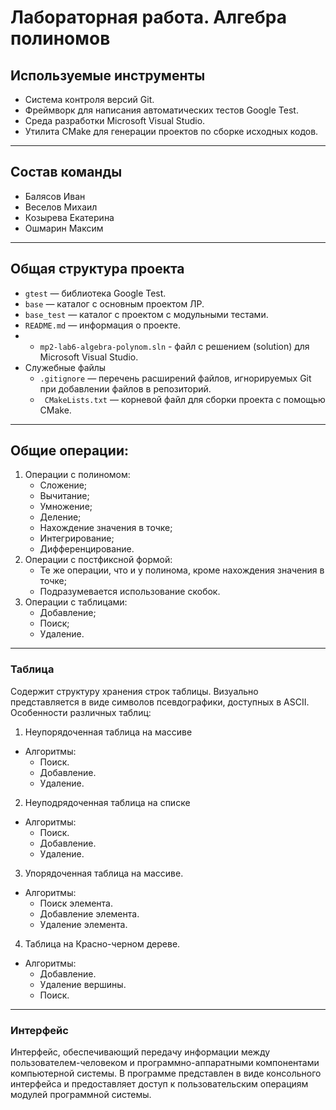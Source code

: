 # Лабораторная работа. Алгебра полиномов
## Используемые инструменты
- Система контроля версий Git.
- Фреймворк для написания автоматических тестов Google Test.
- Среда разработки Microsoft Visual Studio.
- Утилита CMake для генерации проектов по сборке исходных кодов.
---
## Состав команды
- Балясов Иван
- Веселов Михаил
- Козырева Екатерина
- Ошмарин Максим
---
## Общая структура проекта
- `gtest` — библиотека Google Test.
- `base` — каталог с основным проектом ЛР.
- `base_test` — каталог с проектом с модульными тестами.
- `README.md` — информация о проекте.
- - `mp2-lab6-algebra-polynom.sln` - файл с решением (solution) для Microsoft Visual Studio.
- Служебные файлы
  - `.gitignore` — перечень расширений файлов, игнорируемых Git при добавлении файлов в репозиторий.
  - ` CMakeLists.txt` — корневой файл для сборки проекта с помощью CMake.
---
## Общие операции:
1. Операции с полиномом:
    - Сложение;
    - Вычитание;
    - Умножение;
    - Деление;
    - Нахождение значения в точке;
    - Интегрирование;
    - Дифференцирование.
2. Операции с постфиксной формой:
    - Те же операции, что и у полинома, кроме нахождения значения в точке;
    - Подразумевается использование скобок.
3. Операции с таблицами:
    - Добавление;
    - Поиск;
    - Удаление.
---
### Таблица
Содержит структуру хранения строк таблицы. Визуально представляется в виде символов псевдографики, доступных в ASCII.
Особенности различных таблиц:
1. Неупорядоченная таблица на массиве
* Алгоритмы:
  - Поиск. 
  - Добавление. 
  - Удаление.
2. Неуподрядоченная таблица на списке
* Алгоритмы:
  - Поиск. 
  - Добавление. 
  - Удаление. 
3. Упорядоченная таблица на массиве. 
* Алгоритмы:
  - Поиск элемента.
  - Добавление элемента.
  - Удаление элемента.
4. Таблица на Красно-черном дереве. 
* Алгоритмы:
    - Добавление. 
    - Удаление вершины. 
    - Поиск. 
---
### Интерфейс
Интерфейс, обеспечивающий передачу информации между пользователем-человеком и программно-аппаратными компонентами компьютерной системы. В программе представлен в виде консольного интерфейса и предоставляет доступ к пользовательским операциям модулей программной системы.
